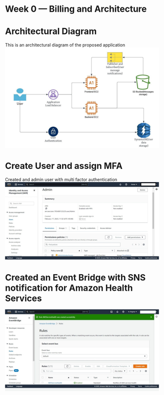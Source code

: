 # Week 0 — Billing and Architecture
# Architectural Diagram
This is an architectural diagram of the proposed application
<img src="../_docs/assets/cloud-architectural-diagram.jpg">

# Create User and assign MFA
Created and admin user with multi factor authentication
<img src="../_docs/assets/user-mfa.jpg">

# Created an Event Bridge with SNS notification for Amazon Health Services
<img src="../_docs/assets/event-bridge.jpg">

